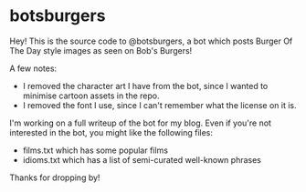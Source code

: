 # botsburgers

Hey! This is the source code to @botsburgers, a bot which posts Burger Of The Day style images as seen on Bob's Burgers!

A few notes:

+ I removed the character art I have from the bot, since I wanted to minimise cartoon assets in the repo.
+ I removed the font I use, since I can't remember what the license on it is.

I'm working on a full writeup of the bot for my blog. Even if you're not interested in the bot, you might like the following files:

* films.txt which has some popular films
* idioms.txt which has a list of semi-curated well-known phrases

Thanks for dropping by!
